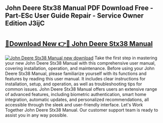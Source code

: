 ## John Deere Stx38 Manual PDF Download Free - Part-ESc User Guide Repair - Service Owner Edition J3ijC

# <h2><a href="http://bc41012.oget.top/?id=John+Deere+Stx38+Manual">🔗Download New 👉🔴 John Deere Stx38 Manual</a></h2>

[![John Deere Stx38 Manual new download](https://i.imgur.com/5g1atiW.png)](http://bc41012.oget.top/?id=John+Deere+Stx38+Manual)
Take the first step in mastering your new John Deere Stx38 Manual with this comprehensive user manual, covering installation, operation, and maintenance. Before using your John Deere Stx38 Manual, please familiarize yourself with its functions and features by reading this user manual. It includes clear instructions for installation, setup, and operation, as well as troubleshooting tips for common issues. John Deere Stx38 Manual offers users an extensive range of advanced features, including biometric authentication, smart home integration, automatic updates, and personalized recommendations, all accessible through the sleek and user-friendly interface. Let's Work Together John Deere Stx38 Manual. Our customer support team is ready to assist you in any way possible.
